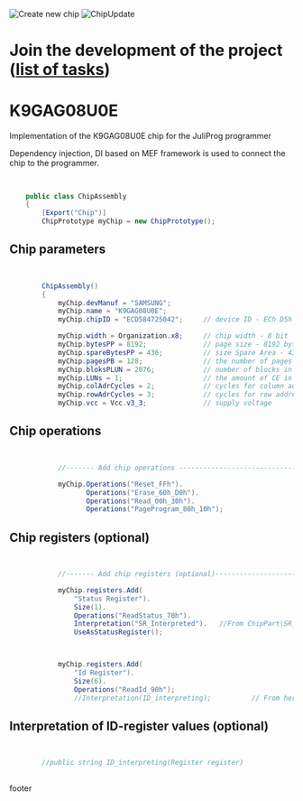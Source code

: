 ![Create new chip](https://github.com/JuliProg/K9GAG08U0E/workflows/Create%20new%20chip/badge.svg?event=repository_dispatch) 
![ChipUpdate](https://github.com/JuliProg/K9GAG08U0E/workflows/ChipUpdate/badge.svg)
# Join the development of the project ([list of tasks](https://github.com/users/JuliProg/projects/1))


# K9GAG08U0E
Implementation of the K9GAG08U0E chip for the JuliProg programmer

Dependency injection, DI based on MEF framework is used to connect the chip to the programmer.

<section class = "listing">

#
```c#

    public class ChipAssembly
    {
        [Export("Chip")]
        ChipPrototype myChip = new ChipPrototype();
```
# Chip parameters
```c#


        ChipAssembly()
        {
            myChip.devManuf = "SAMSUNG";
            myChip.name = "K9GAG08U0E";
            myChip.chipID = "ECD584725042";     // device ID - ECh D5h 84h 72h 50h 42h (k9gag08u0e.pdf page 52)

            myChip.width = Organization.x8;     // chip width - 8 bit                  (k9gag08u0e.pdf page 9)
            myChip.bytesPP = 8192;              // page size - 8192 byte (8Kb)         (k9gag08u0e.pdf page 9)
            myChip.spareBytesPP = 436;          // size Spare Area - 436 byte          (k9gag08u0e.pdf page 9)
            myChip.pagesPB = 128;               // the number of pages per block - 128 (k9gag08u0e.pdf page 9)
            myChip.bloksPLUN = 2076;            // number of blocks in CE - 2076       (k9gag08u0e.pdf page 9)
            myChip.LUNs = 1;                    // the amount of CE in the chip        (k9gag08u0e.pdf page 9)
            myChip.colAdrCycles = 2;            // cycles for column addressing        (k9gag08u0e.pdf page 9)
            myChip.rowAdrCycles = 3;            // cycles for row addressing           (k9gag08u0e.pdf page 9)
            myChip.vcc = Vcc.v3_3;              // supply voltage                      (k9gag08u0e.pdf page 5)

```
# Chip operations
```c#


            //------- Add chip operations ----------------------------------------------------

            myChip.Operations("Reset_FFh").
                   Operations("Erase_60h_D0h").
                   Operations("Read_00h_30h").
                   Operations("PageProgram_80h_10h");

```
# Chip registers (optional)
```c#


            //------- Add chip registers (optional)----------------------------------------------------

            myChip.registers.Add(
                "Status Register").
                Size(1).
                Operations("ReadStatus_70h").
                Interpretation("SR_Interpreted").   //From ChipPart\SR_Interpreted.dll (https://github.com/JuliProg/Wiki/wiki/Status-Register-Interpretation)
                UseAsStatusRegister();



            myChip.registers.Add(
                "Id Register").
                Size(6).
                Operations("ReadId_90h");              
                //Interpretation(ID_interpreting);          // From here

```
# Interpretation of ID-register values ​​(optional)
```c#


        //public string ID_interpreting(Register register)   
        
```
</section>






footer
